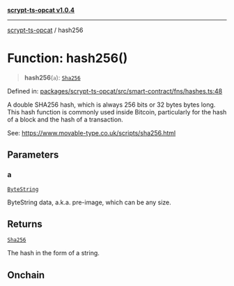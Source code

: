[**scrypt-ts-opcat v1.0.4**](../README.md)

***

[scrypt-ts-opcat](../README.md) / hash256

# Function: hash256()

> **hash256**(`a`): [`Sha256`](../type-aliases/Sha256.md)

Defined in: [packages/scrypt-ts-opcat/src/smart-contract/fns/hashes.ts:48](https://github.com/OPCAT-Labs/ts-tools/blob/528986f3e4ac436a160988491680cf191c0bf231/packages/scrypt-ts-opcat/src/smart-contract/fns/hashes.ts#L48)

A double SHA256 hash, which is always 256 bits or 32 bytes bytes long. This
hash function is commonly used inside Bitcoin, particularly for the hash of a
block and the hash of a transaction.

See:
https://www.movable-type.co.uk/scripts/sha256.html

## Parameters

### a

[`ByteString`](../type-aliases/ByteString.md)

ByteString data, a.k.a. pre-image, which can be any size.

## Returns

[`Sha256`](../type-aliases/Sha256.md)

The hash in the form of a string.

## Onchain
